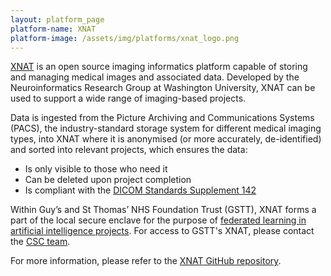 ```yaml
---
layout: platform_page
platform-name: XNAT
platform-image: /assets/img/platforms/xnat_logo.png
---
```


[XNAT](https://xnat.org/) is an open source imaging informatics platform capable of storing and managing medical images and associated data. Developed by the Neuroinformatics Research Group at Washington University, XNAT can be used to support a wide range of imaging-based projects.

Data is ingested from the Picture Archiving and Communications Systems (PACS), the industry-standard storage system for different medical imaging types, into XNAT where it is anonymised (or more accurately, de-identified) and sorted into relevant projects, which ensures the data:

- Is only visible to those who need it
- Can be deleted upon project completion
- Is compliant with the [DICOM Standards Supplement 142](https://www.dicomstandard.org/News-dir/ftsup/docs/sups/sup142.pdf)

Within Guy’s and St Thomas’ NHS Foundation Trust (GSTT), XNAT forms a part of the local secure enclave for the purpose of [federated learning in artificial intelligence projects](../platforms/flip.html). For access to GSTT's XNAT, please contact the <a href="mailto:CSCTeam@gstt.nhs.uk?subject=XNAT%20Access&body=Hi%20All%2C%0A%0AI%20would%20like%20to%20have%20access%20to%20XNAT%20for%20%3Cinsert%20your%20project%20details%2Fpurpose%20for%20access%20here%3E.%20For%20more%20information%2C%20please%20see%20the%20attached%20documentation%20and%20associated%20approvals.">CSC team</a>.

For more information, please refer to the [XNAT GitHub repository](https://github.com/GSTT-CSC/XNAT).
